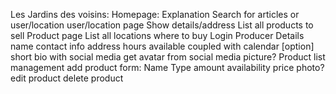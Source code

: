 Les Jardins des voisins:
  Homepage:
    Explanation
    Search for articles or user/location
  user/location page
    Show details/address
    List all products to sell
  Product page
      List all locations where to buy
  Login
    Producer
      Details
        name
        contact info
        address
        hours available
          coupled with calendar [option]
        short bio with social media
          get avatar from social media picture?
      Product list management
        add product
          form:
            Name
            Type
            amount
            availability
            price
            photo?
        edit product
        delete product
